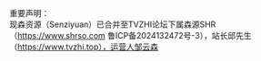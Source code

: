 重要声明：  
现森资源（Senziyuan）已合并至TVZHI论坛下属森源SHR（https://www.shrso.com  鲁ICP备2024132472号-3），站长邱先生（https://www.tvzhi.top），运营人邹云森  
